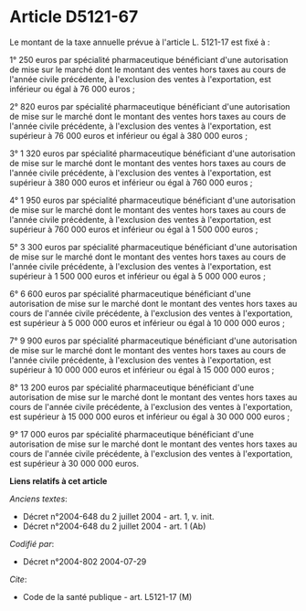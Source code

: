 # Article D5121-67

Le montant de la taxe annuelle prévue à l'article L. 5121-17 est fixé à :

1° 250 euros par spécialité pharmaceutique bénéficiant d'une autorisation de mise sur le marché dont le montant des ventes
hors taxes au cours de l'année civile précédente, à l'exclusion des ventes à l'exportation, est inférieur ou égal à 76 000
euros ;

2° 820 euros par spécialité pharmaceutique bénéficiant d'une autorisation de mise sur le marché dont le montant des ventes
hors taxes au cours de l'année civile précédente, à l'exclusion des ventes à l'exportation, est supérieur à 76 000 euros et
inférieur ou égal à 380 000 euros ;

3° 1 320 euros par spécialité pharmaceutique bénéficiant d'une autorisation de mise sur le marché dont le montant des ventes
hors taxes au cours de l'année civile précédente, à l'exclusion des ventes à l'exportation, est supérieur à 380 000 euros et
inférieur ou égal à 760 000 euros ;

4° 1 950 euros par spécialité pharmaceutique bénéficiant d'une autorisation de mise sur le marché dont le montant des ventes
hors taxes au cours de l'année civile précédente, à l'exclusion des ventes à l'exportation, est supérieur à 760 000 euros et
inférieur ou égal à 1 500 000 euros ;

5° 3 300 euros par spécialité pharmaceutique bénéficiant d'une autorisation de mise sur le marché dont le montant des ventes
hors taxes au cours de l'année civile précédente, à l'exclusion des ventes à l'exportation, est supérieur à 1 500 000 euros
et inférieur ou égal à 5 000 000 euros ;

6° 6 600 euros par spécialité pharmaceutique bénéficiant d'une autorisation de mise sur le marché dont le montant des ventes
hors taxes au cours de l'année civile précédente, à l'exclusion des ventes à l'exportation, est supérieur à 5 000 000 euros
et inférieur ou égal à 10 000 000 euros ;

7° 9 900 euros par spécialité pharmaceutique bénéficiant d'une autorisation de mise sur le marché dont le montant des ventes
hors taxes au cours de l'année civile précédente, à l'exclusion des ventes à l'exportation, est supérieur à 10 000 000 euros
et inférieur ou égal à 15 000 000 euros ;

8° 13 200 euros par spécialité pharmaceutique bénéficiant d'une autorisation de mise sur le marché dont le montant des ventes
hors taxes au cours de l'année civile précédente, à l'exclusion des ventes à l'exportation, est supérieur à 15 000 000 euros
et inférieur ou égal à 30 000 000 euros ;

9° 17 000 euros par spécialité pharmaceutique bénéficiant d'une autorisation de mise sur le marché dont le montant des ventes
hors taxes au cours de l'année civile précédente, à l'exclusion des ventes à l'exportation, est supérieur à 30 000 000 euros.

**Liens relatifs à cet article**

_Anciens textes_:

  - Décret n°2004-648 du 2 juillet 2004 - art. 1, v. init.
  - Décret n°2004-648 du 2 juillet 2004 - art. 1 (Ab)

_Codifié par_:

  - Décret n°2004-802 2004-07-29

_Cite_:

  - Code de la santé publique - art. L5121-17 (M)

